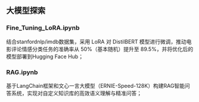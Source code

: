 ## 大模型探索

### Fine_Tuning_LoRA.ipynb
结合stanfordnlp/imdb数据集，采用 LoRA 对 DistilBERT 模型进行微调，推动电影评论情感分类任务的准确率从 50%（基本随机）提升至 89.5%，并将优化后的模型部署到Hugging Face Hub；

### RAG.ipynb
基于LangChain框架和文心一言大模型（ERNIE-Speed-128K）构建RAG智能问答系统，实现对自定义知识库的高效语义理解与精准问答；
